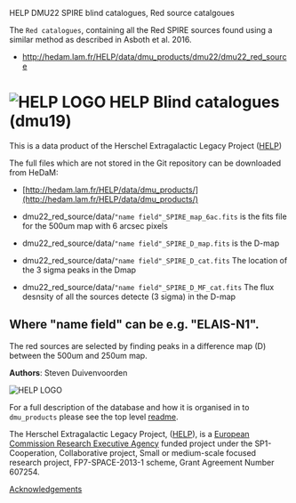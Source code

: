 HELP DMU22 SPIRE blind catalogues, Red source catalgoues

The `Red catalogues`, containing all the Red SPIRE sources found using a similar method as described in Asboth et al. 2016.

- http://hedam.lam.fr/HELP/data/dmu_products/dmu22/dmu22_red_source
# ![HELP LOGO](https://avatars1.githubusercontent.com/u/7880370?s=75&v=4) HELP Blind catalogues (dmu19)

This is a data product of the Herschel Extragalactic Legacy Project ([HELP](http://www.herschel.sussex.ac.uk))

The full files which are not stored in the Git repository can be downloaded from HeDaM:

- [http://hedam.lam.fr/HELP/data/dmu_products/](http://hedam.lam.fr/HELP/data/dmu_products/)

- dmu22_red_source/data/`"name field"_SPIRE_map_6ac.fits` is the fits file for the 500um map with 6 arcsec pixels
- dmu22_red_source/data/`"name field"_SPIRE_D_map.fits` is the D-map
- dmu22_red_source/data/`"name field"_SPIRE_D_cat.fits` The location of the 3 sigma peaks in the Dmap
- dmu22_red_source/data/`"name field"_SPIRE_D_MF_cat.fits` The flux desnsity of all the sources detecte (3 sigma) in the D-map

Where "name field" can be e.g. "ELAIS-N1". 
-------------------------------------------------------------------------------

The red sources are selected by finding peaks in a difference map (D) between the 500um and 250um map.


**Authors**: Steven Duivenvoorden

 ![HELP LOGO](https://avatars1.githubusercontent.com/u/7880370?s=75&v=4)
 
For a full description of the database and how it is organised in to `dmu_products` please see the top level [readme](../readme.md).
 
The Herschel Extragalactic Legacy Project, ([HELP](http://herschel.sussex.ac.uk/)), is a [European Commission Research Executive Agency](https://ec.europa.eu/info/departments/research-executive-agency_en)
funded project under the SP1-Cooperation, Collaborative project, Small or medium-scale focused research project, FP7-SPACE-2013-1 scheme, Grant Agreement
Number 607254.

[Acknowledgements](http://herschel.sussex.ac.uk/acknowledgements)
